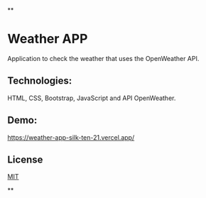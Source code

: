 **
# Weather APP

Application to check the weather that uses the OpenWeather API.


## Technologies:

HTML, CSS, Bootstrap, JavaScript and API OpenWeather.




## Demo:

https://weather-app-silk-ten-21.vercel.app/


## License

[MIT](https://choosealicense.com/licenses/mit/)

**

